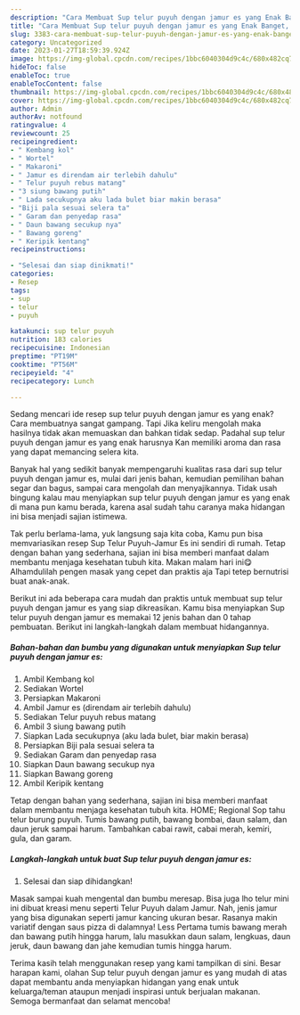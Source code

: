 ```yaml
---
description: "Cara Membuat Sup telur puyuh dengan jamur es yang Enak Banget, Buat Buka Puasa Bikin Ngiler"
title: "Cara Membuat Sup telur puyuh dengan jamur es yang Enak Banget, Buat Buka Puasa Bikin Ngiler"
slug: 3383-cara-membuat-sup-telur-puyuh-dengan-jamur-es-yang-enak-banget-buat-buka-puasa-bikin-ngiler
category: Uncategorized
date: 2023-01-27T18:59:39.924Z
image: https://img-global.cpcdn.com/recipes/1bbc6040304d9c4c/680x482cq70/sup-telur-puyuh-dengan-jamur-es-foto-resep-utama.jpg
hideToc: false
enableToc: true
enableTocContent: false
thumbnail: https://img-global.cpcdn.com/recipes/1bbc6040304d9c4c/680x482cq70/sup-telur-puyuh-dengan-jamur-es-foto-resep-utama.jpg
cover: https://img-global.cpcdn.com/recipes/1bbc6040304d9c4c/680x482cq70/sup-telur-puyuh-dengan-jamur-es-foto-resep-utama.jpg
author: Admin
authorAv: notfound
ratingvalue: 4
reviewcount: 25
recipeingredient:
- " Kembang kol"
- " Wortel"
- " Makaroni"
- " Jamur es direndam air terlebih dahulu"
- " Telur puyuh rebus matang"
- "3 siung bawang putih"
- " Lada secukupnya aku lada bulet biar makin berasa"
- "Biji pala sesuai selera ta"
- " Garam dan penyedap rasa"
- " Daun bawang secukup nya"
- " Bawang goreng"
- " Keripik kentang"
recipeinstructions:

- "Selesai dan siap dinikmati!"
categories:
- Resep
tags:
- sup
- telur
- puyuh

katakunci: sup telur puyuh 
nutrition: 183 calories
recipecuisine: Indonesian
preptime: "PT19M"
cooktime: "PT56M"
recipeyield: "4"
recipecategory: Lunch

---
```



Sedang mencari ide resep sup telur puyuh dengan jamur es yang enak? Cara membuatnya sangat gampang. Tapi Jika keliru mengolah maka hasilnya tidak akan memuaskan dan bahkan tidak sedap. Padahal sup telur puyuh dengan jamur es yang enak harusnya Kan memiliki aroma dan rasa yang dapat memancing selera kita.


Banyak hal yang sedikit banyak mempengaruhi kualitas rasa dari sup telur puyuh dengan jamur es, mulai dari jenis bahan, kemudian pemilihan bahan segar dan bagus, sampai cara mengolah dan menyajikannya. Tidak usah bingung kalau mau menyiapkan sup telur puyuh dengan jamur es yang enak di mana pun kamu berada, karena asal sudah tahu caranya maka hidangan ini bisa menjadi sajian istimewa.

Tak perlu berlama-lama, yuk langsung saja kita coba, Kamu pun bisa memvariasikan resep Sup Telur Puyuh-Jamur Es ini sendiri di rumah. Tetap dengan bahan yang sederhana, sajian ini bisa memberi manfaat dalam membantu menjaga kesehatan tubuh kita. Makan malam hari ini😋 Alhamdulilah pengen masak yang cepet dan praktis aja Tapi tetep bernutrisi buat anak-anak.


Berikut ini ada beberapa cara mudah dan praktis untuk membuat sup telur puyuh dengan jamur es yang siap dikreasikan. Kamu bisa menyiapkan Sup telur puyuh dengan jamur es memakai 12 jenis bahan dan 0 tahap pembuatan. Berikut ini langkah-langkah dalam membuat hidangannya.

<!--inarticleads1-->

##### Bahan-bahan dan bumbu yang digunakan untuk menyiapkan Sup telur puyuh dengan jamur es:

1. Ambil  Kembang kol
1. Sediakan  Wortel
1. Persiapkan  Makaroni
1. Ambil  Jamur es (direndam air terlebih dahulu)
1. Sediakan  Telur puyuh rebus matang
1. Ambil 3 siung bawang putih
1. Siapkan  Lada secukupnya (aku lada bulet, biar makin berasa)
1. Persiapkan Biji pala sesuai selera ta
1. Sediakan  Garam dan penyedap rasa
1. Siapkan  Daun bawang secukup nya
1. Siapkan  Bawang goreng
1. Ambil  Keripik kentang


Tetap dengan bahan yang sederhana, sajian ini bisa memberi manfaat dalam membantu menjaga kesehatan tubuh kita. HOME; Regional Sop tahu telur burung puyuh. Tumis bawang putih, bawang bombai, daun salam, dan daun jeruk sampai harum. Tambahkan cabai rawit, cabai merah, kemiri, gula, dan garam. 

<!--inarticleads2-->

##### Langkah-langkah untuk buat Sup telur puyuh dengan jamur es:


1. Selesai dan siap dihidangkan!

Masak sampai kuah mengental dan bumbu meresap. Bisa juga lho telur mini ini dibuat kreasi menu seperti Telur Puyuh dalam Jamur. Nah, jenis jamur yang bisa digunakan seperti jamur kancing ukuran besar. Rasanya makin variatif dengan saus pizza di dalamnya! Less Pertama tumis bawang merah dan bawang putih hingga harum, lalu masukkan daun salam, lengkuas, daun jeruk, daun bawang dan jahe kemudian tumis hingga harum. 

Terima kasih telah menggunakan resep yang kami tampilkan di sini. Besar harapan kami, olahan Sup telur puyuh dengan jamur es yang mudah di atas dapat membantu anda menyiapkan hidangan yang enak untuk keluarga/teman ataupun menjadi inspirasi untuk berjualan makanan. Semoga bermanfaat dan selamat mencoba!
